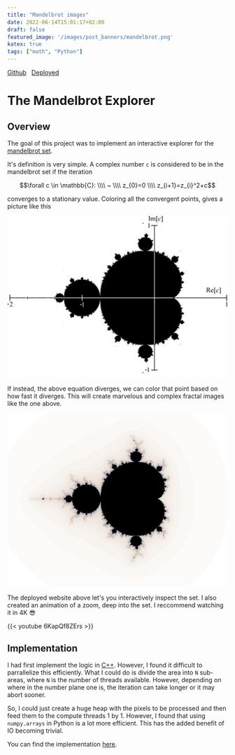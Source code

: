 ```yaml
---
title: "Mandelbrot images"
date: 2022-06-14T15:01:17+02:00
draft: false
featured_image: '/images/post_banners/mandelbrot.png'
katex: true
tags: ["math", "Python"]
---
```

<script type="text/javascript"
  src="https://cdn.mathjax.org/mathjax/latest/MathJax.js?config=TeX-AMS-MML_HTMLorMML">
</script>

[Github](https://github.com/scheuclu/mandelbrot)&nbsp;&nbsp;
[Deployed](https://share.streamlit.io/scheuclu/mandelbrot_python/main/webpage.py)

# The Mandelbrot Explorer

## Overview
The goal of this project was to implement an interactive explorer for the [mandelbrot set](https://en.wikipedia.org/wiki/Mandelbrot_set).

It's definition is very simple. A complex number `c` is considered to be in the mandelbrot set if the iteration

$$\forall c \in \mathbb{C}: \\\\ ~ \\\\ z_{0}=0 \\\\ z_{i+1}=z_{i}^2+c$$


converges to a stationary value. Coloring all the convergent points, gives a picture like this

![](/images/mandelbrot_bw.png)

If instead, the above equation diverges, we can color that point based on how fast it diverges. This will create marvelous and complex fractal images like the one above.

![](/images/mandelbrot_480p.png)


The deployed website above let's you interactively inspect the set. I also created an animation of a zoom, deep into the set. I reccommend watching it in 4K :sunglasses:


{{< youtube 6KapQf8ZErs >}}

## Implementation
I had first implement the logic in [C++](https://github.com/scheuclu/mandelbrot).
However, I found it difficult to parrallelize this efficiently. What I could do is divide the area into `N` sub-areas, where `N` is the number of threads available. However, depending on where in the number plane one is, the iteration can take longer or it may abort sooner.

So, I could just create a huge heap with the pixels to be processed and then feed them to the compute threads 1 by 1.
However, I found that using `numpy.arrays` in Python is a lot more efficient.
This has the added benefit of IO becoming trivial.

You can find the implementation [here](https://github.com/scheuclu/mandelbrot_python).
